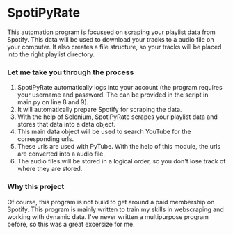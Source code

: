 # SpotiPyRate

This automation program is focussed on scraping your playlist data from Spotify. This data will be used to download your 
tracks to a audio file on your computer. It also creates a file structure, so your tracks will be placed into the right
playlist directory. 

### Let me take you through the process
1. SpotiPyRate automatically logs into your account (the program requires your username and password. The can be 
provided in the script in main.py on line 8 and 9).
2. It will automatically prepare Spotify for scraping the data.
3. With the help of Selenium, SpotiPyRate scrapes your playlist data and stores that data into a data object.
4. This main data object will be used to search YouTube for the corresponding urls.
5. These urls are used with PyTube. With the help of this module, the urls are converted into a audio file. 
6. The audio files will be stored in a logical order, so you don't lose track of where they are stored.

### Why this project
Of course, this program is not build to get around a paid membership on Spotify. This program is mainly written to train
my skills in webscraping and working with dynamic data. I've never written a multipurpose program before, so this was a 
great excersize for me.